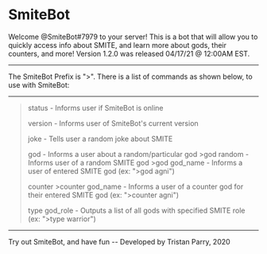 # SmiteBot

Welcome @SmiteBot#7979 to your server! This is a bot that will allow you to quickly access info about SMITE,
and learn more about gods, their counters, and more! Version 1.2.0 was released 04/17/21 @ 12:00AM EST.

----------------------------------------------------------------------------------------------------------------------------------

The SmiteBot Prefix is ">". There is a list of commands as shown below, to use with SmiteBot:

----------------------------------------------------------------------------------------------------------------------------------
>
>status - Informs user if SmiteBot is online
>
>version - Informs user of SmiteBot's current version
>
>joke - Tells user a random joke about SMITE
>
>god - Informs a user about a random/particular god
      >god random - Informs user of a random SMITE god
      >god god_name - Informs a user of entered SMITE god (ex: ">god agni")
>
>counter
      >counter god_name - Informs a user of a counter god for their entered SMITE god (ex: ">counter agni")
>
>type god_role - Outputs a list of all gods with specified SMITE role (ex: ">type warrior")
>
----------------------------------------------------------------------------------------------------------------------------------

Try out SmiteBot, and have fun -- Developed by Tristan Parry, 2020
